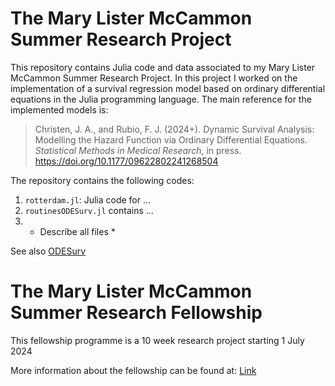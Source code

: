 # The Mary Lister McCammon Summer Research Project

This repository contains Julia code and data associated to my Mary Lister McCammon Summer Research Project. In this project I worked on the implementation of a survival regression model based on ordinary differential equations in the Julia programming language. The main reference for the implemented models is:

> Christen, J. A., and Rubio, F. J. (2024+). Dynamic Survival Analysis: Modelling the Hazard Function via Ordinary Differential Equations. *Statistical Methods in Medical Research*, in press. https://doi.org/10.1177/09622802241268504


The repository contains the following codes:

1. `rotterdam.jl`: Julia code for ...
2. `routinesODESurv.jl` contains ...
3. * Describe all files *


See also [ODESurv](https://github.com/FJRubio67/ODESurv)

# The Mary Lister McCammon Summer Research Fellowship

This fellowship programme is a 10 week research project starting 1 July 2024
 
More information about the fellowship can be found at: [Link](https://www.imperial.ac.uk/mathematics/postgraduate/the-mary-lister-mccammon-summer-research-fellowship/)

